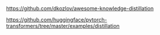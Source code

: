 https://github.com/dkozlov/awesome-knowledge-distillation

https://github.com/huggingface/pytorch-transformers/tree/master/examples/distillation

